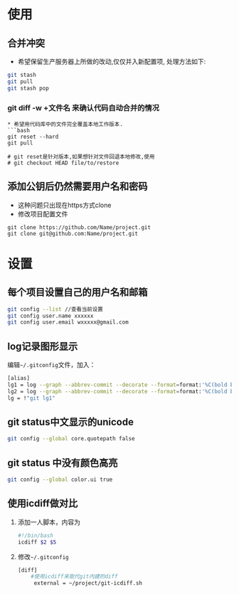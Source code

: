 

# 使用

## 合并冲突

* 希望保留生产服务器上所做的改动,仅仅并入新配置项, 处理方法如下:
```bash
git stash
git pull
git stash pop
```

### git diff -w +文件名 来确认代码自动合并的情况
```
* 希望用代码库中的文件完全覆盖本地工作版本.
```bash
git reset --hard
git pull

# git reset是针对版本,如果想针对文件回退本地修改,使用
# git checkout HEAD file/to/restore
```

## 添加公钥后仍然需要用户名和密码
* 这种问题只出现在https方式clone
* 修改项目配置文件
```git
git clone https://github.com/Name/project.git
git clone git@github.com:Name/project.git
```

# 设置

## 每个项目设置自己的用户名和邮箱

```bash
git config --list //查看当前设置
git config user.name xxxxxx
git config user.email wxxxxx@gmail.com
```

## log记录图形显示
编辑`~/.gitconfig`文件，加入：
```bash
[alias]
lg1 = log --graph --abbrev-commit --decorate --format=format:'%C(bold blue)%h%C(reset) - %C(bold green)(%ar)%C(reset) %C(white)%s%C(reset) %C(dim white)- %an%C(reset)%C(bold yellow)%d%C(reset)' --all
lg2 = log --graph --abbrev-commit --decorate --format=format:'%C(bold blue)%h%C(reset) - %C(bold cyan)%aD%C(reset) %C(bold green)(%ar)%C(reset)%C(bold yellow)%d%C(reset)%n''          %C(white)%s%C(reset) %C(dim white)- %an%C(reset)' --all
lg = !"git lg1"
```

## git status中文显示的unicode
```bash
git config --global core.quotepath false
```

## git status 中没有颜色高亮
```bash
git config --global color.ui true
```
## 使用icdiff做对比

1. 添加一人脚本，内容为
   ```bash
   #!/bin/bash
   icdiff $2 $5
   ```
2. 修改`~/.gitconfig`
   ```bash
   [diff]
	   #使用icdiff来取代git内建的diff
		external = ~/project/git-icdiff.sh
   ```
